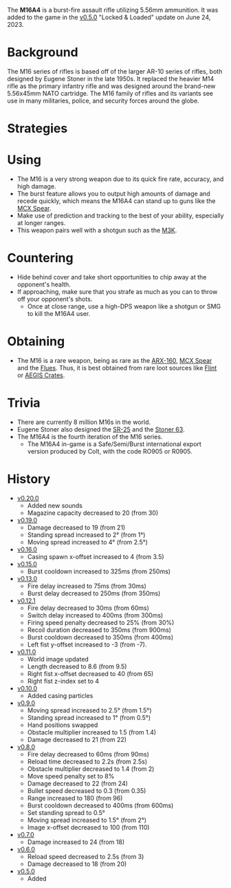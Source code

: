 The **M16A4** is a burst-fire assault rifle utilizing 5.56mm ammunition. It was added to the game in the [v0.5.0](https://github.com/HasangerGames/suroi/releases/tag/v0.5.0) "Locked & Loaded" update on June 24, 2023.

# Background

The M16 series of rifles is based off of the larger AR-10 series of rifles, both designed by Eugene Stoner in the late 1950s. It replaced the heavier M14 rifle as the primary infantry rifle and was designed around the brand-new 5.56x45mm NATO cartridge. The M16 family of rifles and its variants see use in many militaries, police, and security forces around the globe. 

# Strategies

# Using

- The M16 is a very strong weapon due to its quick fire rate, accuracy, and high damage.
- The burst feature allows you to output high amounts of damage and recede quickly, which means the M16A4 can stand up to guns like the [MCX Spear](weapons/guns/mcx_spear).
- Make use of prediction and tracking to the best of your ability, especially at longer ranges.
- This weapon pairs well with a shotgun such as the [M3K](/weapons/guns/m3k).

# Countering

- Hide behind cover and take short opportunities to chip away at the opponent's health.
- If approaching, make sure that you strafe as much as you can to throw off your opponent's shots.
  - Once at close range, use a high-DPS weapon like a shotgun or SMG to kill the M16A4 user.

# Obtaining

- The M16 is a rare weapon, being as rare as the [ARX-160](/weapons/guns/arx160), [MCX Spear](/weapons/guns/mcx_spear) and the [Flues](/weapons/guns/flues). Thus, it is best obtained from rare loot sources like [Flint](/obstacles/flint_crate) or [AEGIS Crates](/obstacles/aegis_crate).

# Trivia

- There are currently 8 million M16s in the world.
- Eugene Stoner also designed the [SR-25](/weapons/guns/sr25) and the [Stoner 63](/weapons/guns/stoner_63).
- The M16A4 is the fourth iteration of the M16 series.
  - The M16A4 in-game is a Safe/Semi/Burst international export version produced by Colt, with the code RO905 or R0905.

# History
- [v0.20.0](https://github.com/HasangerGames/suroi/releases/tag/v0.20.0)
  - Added new sounds
  - Magazine capacity decreased to 20 (from 30)
- [v0.19.0](https://github.com/HasangerGames/suroi/releases/tag/v0.19.0)
  - Damage decreased to 19 (from 21)
  - Standing spread increased to 2° (from 1°)
  - Moving spread increased to 4° (from 2.5°)
- [v0.16.0](https://github.com/HasangerGames/suroi/releases/tag/v0.16.0)
  - Casing spawn x-offset increased to 4 (from 3.5)
- [v0.15.0](https://github.com/HasangerGames/suroi/releases/tag/v0.15.0)
  - Burst cooldown increased to 325ms (from 250ms)
- [v0.13.0](https://github.com/HasangerGames/suroi/releases/tag/v0.13.0)
  - Fire delay increased to 75ms (from 30ms)
  - Burst delay decreased to 250ms (from 350ms)
- [v0.12.1](https://github.com/HasangerGames/suroi/releases/tag/v0.12.1)
  - Fire delay decreased to 30ms (from 60ms)
  - Switch delay increased to 400ms (from 300ms)
  - Firing speed penalty decreased to 25% (from 30%)
  - Recoil duration decreased to 350ms (from 900ms)
  - Burst cooldown decreased to 350ms (from 400ms)
  - Left fist y-offset increased to -3 (from -7).
- [v0.11.0](https://github.com/HasangerGames/suroi/releases/tag/v0.11.0)
  - World image updated
  - Length decreased to 8.6 (from 9.5)
  - Right fist x-offset decreased to 40 (from 65)
  - Right fist z-index set to 4
- [v0.10.0](https://github.com/HasangerGames/suroi/releases/tag/v0.10.0)
  - Added casing particles
- [v0.9.0](https://github.com/HasangerGames/suroi/releases/tag/v0.9.0)
  - Moving spread increased to 2.5° (from 1.5°)
  - Standing spread increased to 1° (from 0.5°)
  - Hand positions swapped
  - Obstacle multiplier increased to 1.5 (from 1.4)
  - Damage decreased to 21 (from 22)
- [v0.8.0](https://github.com/HasangerGames/suroi/releases/tag/v0.8.0)
  - Fire delay decreased to 60ms (from 90ms)
  - Reload time decreased to 2.2s (from 2.5s)
  - Obstacle multiplier decreased to 1.4 (from 2)
  - Move speed penalty set to 8%
  - Damage decreased to 22 (from 24)
  - Bullet speed decreased to 0.3 (from 0.35)
  - Range increased to 180 (from 96)
  - Burst cooldown decreased to 400ms (from 600ms)
  - Set standing spread to 0.5°
  - Moving spread increased to 1.5° (from 2°)
  - Image x-offset decreased to 100 (from 110)
- [v0.7.0](https://github.com/HasangerGames/suroi/releases/tag/v0.7.0)
  - Damage increased to 24 (from 18)
- [v0.6.0](https://github.com/HasangerGames/suroi/releases/tag/v0.6.0)
  - Reload speed decreased to 2.5s (from 3)
  - Damage decreased to 18 (from 20)
- [v0.5.0](https://github.com/HasangerGames/suroi/releases/tag/v0.5.0)
  - Added
